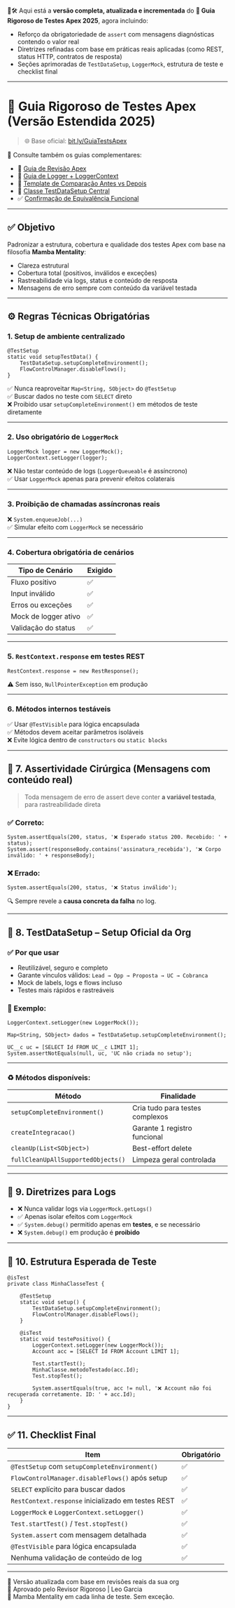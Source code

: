 🧠🛠️ Aqui está a **versão completa, atualizada e incrementada** do **🧪 Guia Rigoroso de Testes Apex 2025**, agora incluindo:

- Reforço da obrigatoriedade de `assert` com mensagens diagnósticas contendo o valor real
- Diretrizes refinadas com base em práticas reais aplicadas (como REST, status HTTP, contratos de resposta)
- Seções aprimoradas de `TestDataSetup`, `LoggerMock`, estrutura de teste e checklist final

---

# 🧪 Guia Rigoroso de Testes Apex (Versão Estendida 2025)

> 🌐 Base oficial: [bit.ly/GuiaTestsApex](https://bit.ly/GuiaTestsApex)

📎 Consulte também os guias complementares:
- 📘 [Guia de Revisão Apex](https://bit.ly/GuiaApexRevisao)
- 🧪 [Guia de Logger + LoggerContext](https://bit.ly/GuiaLoggerApex)
- 🔁 [Template de Comparação Antes vs Depois](https://bit.ly/ComparacaoApex)
- 🧱 [Classe TestDataSetup Central](https://bit.ly/TestDataSetup)
- ✅ [Confirmação de Equivalência Funcional](https://bit.ly/ConfirmacaoApex)

---

## ✅ Objetivo

Padronizar a estrutura, cobertura e qualidade dos testes Apex com base na filosofia **Mamba Mentality**:

- Clareza estrutural
- Cobertura total (positivos, inválidos e exceções)
- Rastreabilidade via logs, status e conteúdo de resposta
- Mensagens de erro sempre com conteúdo da variável testada

---

## ⚙️ Regras Técnicas Obrigatórias

### 1. Setup de ambiente centralizado
```apex
@TestSetup
static void setupTestData() {
    TestDataSetup.setupCompleteEnvironment();
    FlowControlManager.disableFlows();
}
```
✅ Nunca reaproveitar `Map<String, SObject>` do `@TestSetup`  
✅ Buscar dados no teste com `SELECT` direto  
❌ Proibido usar `setupCompleteEnvironment()` em métodos de teste diretamente

---

### 2. Uso obrigatório de `LoggerMock`
```apex
LoggerMock logger = new LoggerMock();
LoggerContext.setLogger(logger);
```
❌ Não testar conteúdo de logs (`LoggerQueueable` é assíncrono)  
✅ Usar `LoggerMock` apenas para prevenir efeitos colaterais

---

### 3. Proibição de chamadas assíncronas reais
❌ `System.enqueueJob(...)`  
✅ Simular efeito com `LoggerMock` se necessário

---

### 4. Cobertura obrigatória de cenários
| Tipo de Cenário        | Exigido |
|------------------------|---------|
| Fluxo positivo         | ✅      |
| Input inválido         | ✅      |
| Erros ou exceções      | ✅      |
| Mock de logger ativo   | ✅      |
| Validação do status    | ✅      |

---

### 5. `RestContext.response` em testes REST
```apex
RestContext.response = new RestResponse();
```
⚠️ Sem isso, `NullPointerException` em produção

---

### 6. Métodos internos testáveis
✅ Usar `@TestVisible` para lógica encapsulada  
✅ Métodos devem aceitar parâmetros isoláveis  
❌ Evite lógica dentro de `constructors` ou `static blocks`

---

## 🧠 7. Assertividade Cirúrgica (Mensagens com conteúdo real)

> Toda mensagem de erro de assert deve conter **a variável testada**, para rastreabilidade direta

### ✅ Correto:
```apex
System.assertEquals(200, status, '❌ Esperado status 200. Recebido: ' + status);
System.assert(responseBody.contains('assinatura_recebida'), '❌ Corpo inválido: ' + responseBody);
```

### ❌ Errado:
```apex
System.assertEquals(200, status, '❌ Status inválido');
```

🔍 Sempre revele a **causa concreta da falha** no log.

---

## 🧱 8. TestDataSetup – Setup Oficial da Org

### ✅ Por que usar
- Reutilizável, seguro e completo
- Garante vínculos válidos: `Lead → Opp → Proposta → UC → Cobranca`
- Mock de labels, logs e flows incluso
- Testes mais rápidos e rastreáveis

### 🧪 Exemplo:
```apex
LoggerContext.setLogger(new LoggerMock());

Map<String, SObject> dados = TestDataSetup.setupCompleteEnvironment();

UC__c uc = [SELECT Id FROM UC__c LIMIT 1];
System.assertNotEquals(null, uc, 'UC não criada no setup');
```

---

### ♻️ Métodos disponíveis:

| Método                             | Finalidade |
|------------------------------------|------------|
| `setupCompleteEnvironment()`       | Cria tudo para testes complexos |
| `createIntegracao()`               | Garante 1 registro funcional |
| `cleanUp(List<SObject>)`           | Best-effort delete |
| `fullCleanUpAllSupportedObjects()` | Limpeza geral controlada |

---

## 🔕 9. Diretrizes para Logs

- ❌ Nunca validar logs via `LoggerMock.getLogs()`
- ✅ Apenas isolar efeitos com `LoggerMock`
- ✅ `System.debug()` permitido apenas em **testes**, e se necessário
- ❌ `System.debug()` em produção é **proibido**

---

## 🧩 10. Estrutura Esperada de Teste

```apex
@isTest
private class MinhaClasseTest {

    @TestSetup
    static void setup() {
        TestDataSetup.setupCompleteEnvironment();
        FlowControlManager.disableFlows();
    }

    @isTest
    static void testePositivo() {
        LoggerContext.setLogger(new LoggerMock());
        Account acc = [SELECT Id FROM Account LIMIT 1];

        Test.startTest();
        MinhaClasse.metodoTestado(acc.Id);
        Test.stopTest();

        System.assertEquals(true, acc != null, '❌ Account não foi recuperada corretamente. ID: ' + acc.Id);
    }
}
```

---

## ✅ 11. Checklist Final

| Item | Obrigatório |
|------|-------------|
| `@TestSetup` com `setupCompleteEnvironment()` | ✅ |
| `FlowControlManager.disableFlows()` após setup | ✅ |
| `SELECT` explícito para buscar dados | ✅ |
| `RestContext.response` inicializado em testes REST | ✅ |
| `LoggerMock` e `LoggerContext.setLogger()` | ✅ |
| `Test.startTest()` / `Test.stopTest()` | ✅ |
| `System.assert` com mensagem detalhada | ✅ |
| `@TestVisible` para lógica encapsulada | ✅ |
| Nenhuma validação de conteúdo de log | ✅ |

---

📘 Versão atualizada com base em revisões reais da sua org  
🧠 Aprovado pelo Revisor Rigoroso | Leo Garcia  
🖤 Mamba Mentality em cada linha de teste. Sem exceção.
